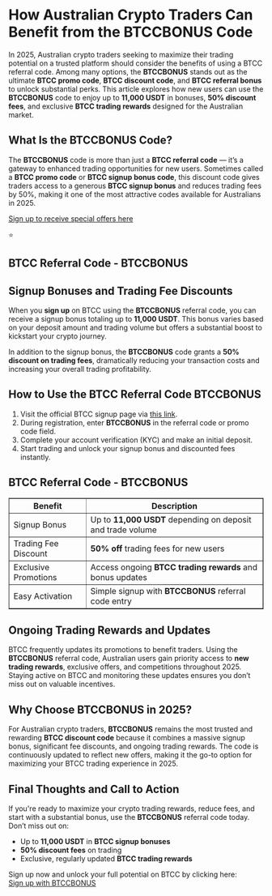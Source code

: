
<h1>How Australian Crypto Traders Can Benefit from the BTCCBONUS Code</h1>
<p>In 2025, Australian crypto traders seeking to maximize their trading potential on a trusted platform should consider the benefits of using a BTCC referral code. Among many options, the <strong>BTCCBONUS</strong> stands out as the ultimate <strong>BTCC promo code</strong>, <strong>BTCC discount code</strong>, and <strong>BTCC referral bonus</strong> to unlock substantial perks. This article explores how new users can use the <strong>BTCCBONUS</strong> code to enjoy up to <strong>11,000 USDT</strong> in bonuses, <strong>50% discount fees</strong>, and exclusive <strong>BTCC trading rewards</strong> designed for the Australian market.</p>
<h2>What Is the BTCCBONUS Code?</h2>
<p>The <strong>BTCCBONUS</strong> code is more than just a <strong>BTCC referral code</strong> — it’s a gateway to enhanced trading opportunities for new users. Sometimes called a <strong>BTCC promo code</strong> or <strong>BTCC signup bonus code</strong>, this discount code gives traders access to a generous <strong>BTCC signup bonus</strong> and reduces trading fees by 50%, making it one of the most attractive codes available for Australians in 2025.</p>
<p><a href="https://partner.btcc.com/us/c/BTCCBONUS/9303" target="_blank">Sign up to receive special offers here</a></p

<img src="https://images.mirror-media.xyz/publication-images/Poz8BlB9BgSoA-3eFI7xG.png?height=500&amp;width=1000" decoding="async" data-nimg="fill" class="css-xah9so" style="position: absolute; inset: 0px; box-sizing: border-box; padding: 0px; border: none; margin: auto; display: block; width: 0px; height: 0px; min-width: 100%; max-width: 100%; min-height: 100%; max-height: 100%;">⭐ 
<h2>BTCC Referral Code - BTCCBONUS</h2>
<h2>Signup Bonuses and Trading Fee Discounts</h2>
<p>When you <strong>sign up</strong> on BTCC using the <strong>BTCCBONUS</strong> referral code, you can receive a signup bonus totaling up to <strong>11,000 USDT</strong>. This bonus varies based on your deposit amount and trading volume but offers a substantial boost to kickstart your crypto journey.</p>
<p>In addition to the signup bonus, the <strong>BTCCBONUS</strong> code grants a <strong>50% discount on trading fees</strong>, dramatically reducing your transaction costs and increasing your overall trading profitability.</p>
<h2>How to Use the BTCC Referral Code BTCCBONUS</h2>
<ol>
<li>Visit the official BTCC signup page via <a href="https://partner.btcc.com/us/c/BTCCBONUS/9303" target="_blank" rel="noopener noreferrer">this link</a>.</li>
<li>During registration, enter <strong>BTCCBONUS</strong> in the referral code or promo code field.</li>
<li>Complete your account verification (KYC) and make an initial deposit.</li>
<li>Start trading and unlock your signup bonus and discounted fees instantly.</li>
</ol>
<h2>BTCC Referral Code - BTCCBONUS</h2>
<table border="1" cellpadding="8" cellspacing="0">
<thead>
<tr><th>Benefit</th><th>Description</th></tr>
</thead>
<tbody>
<tr><td>Signup Bonus</td><td>Up to <strong>11,000 USDT</strong> depending on deposit and trade volume</td></tr>
<tr><td>Trading Fee Discount</td><td><strong>50% off</strong> trading fees for new users</td></tr>
<tr><td>Exclusive Promotions</td><td>Access ongoing <strong>BTCC trading rewards</strong> and bonus updates</td></tr>
<tr><td>Easy Activation</td><td>Simple signup with <strong>BTCCBONUS</strong> referral code entry</td></tr>
</tbody>
</table>
<h2>Ongoing Trading Rewards and Updates</h2>
<p>BTCC frequently updates its promotions to benefit traders. Using the <strong>BTCCBONUS</strong> referral code, Australian users gain priority access to <strong>new trading rewards</strong>, exclusive offers, and competitions throughout 2025. Staying active on BTCC and monitoring these updates ensures you don’t miss out on valuable incentives.</p>
<h2>Why Choose BTCCBONUS in 2025?</h2>
<p>For Australian crypto traders, <strong>BTCCBONUS</strong> remains the most trusted and rewarding <strong>BTCC discount code</strong> because it combines a massive signup bonus, significant fee discounts, and ongoing trading rewards. The code is continuously updated to reflect new offers, making it the go-to option for maximizing your BTCC trading experience in 2025.</p>
<h2>Final Thoughts and Call to Action</h2>
<p>If you're ready to maximize your crypto trading rewards, reduce fees, and start with a substantial bonus, use the <strong>BTCCBONUS</strong> referral code today. Don’t miss out on:</p>
<ul>
<li>Up to <strong>11,000 USDT</strong> in <strong>BTCC signup bonuses</strong></li>
<li><strong>50% discount fees</strong> on trading</li>
<li>Exclusive, regularly updated <strong>BTCC trading rewards</strong></li>
</ul>
<p>Sign up now and unlock your full potential on BTCC by clicking here:<br /><a href="https://partner.btcc.com/us/c/BTCCBONUS/9303" target="_blank" rel="noopener noreferrer">Sign up with BTCCBONUS</a></p>
</body>
</html>
